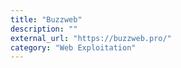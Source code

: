 ```yaml
---
title: "Buzzweb"
description: ""
external_url: "https://buzzweb.pro/"
category: "Web Exploitation"
---
```

